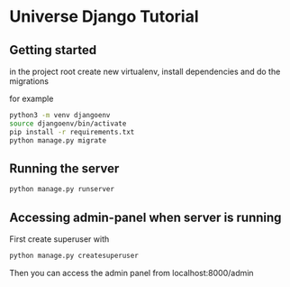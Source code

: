 # Universe Django Tutorial

## Getting started
in the project root create new virtualenv, install dependencies and do the migrations

for example
```bash
python3 -m venv djangoenv
source djangoenv/bin/activate
pip install -r requirements.txt
python manage.py migrate
```

## Running the server
```bash
python manage.py runserver
```

## Accessing admin-panel when server is running
First create superuser with
```bash
python manage.py createsuperuser
```
Then you can access the admin panel from localhost:8000/admin